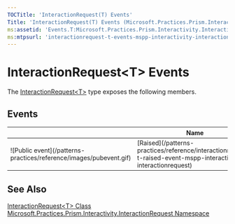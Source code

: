 ```yaml
---
TOCTitle: 'InteractionRequest(T) Events'
Title: 'InteractionRequest(T) Events (Microsoft.Practices.Prism.Interactivity.InteractionRequest)'
ms:assetid: 'Events.T:Microsoft.Practices.Prism.Interactivity.InteractionRequest.InteractionRequest\`1'
ms:mtpsurl: 'interactionrequest-t-events-mspp-interactivity-interactionrequest.md'
---
```


# InteractionRequest&lt;T&gt; Events

The [InteractionRequest&lt;T&gt;](/patterns-practices/reference/interactionrequest-t-class-mspp-interactivity-interactionrequest) type exposes the following members.

## Events

<table>

<thead>
<tr class="header">
<th> </th>
<th>Name</th>
<th>Description</th>
</tr>
</thead>
<tbody>
<tr class="odd">
<td>![Public event](/patterns-practices/reference/images/pubevent.gif)</td>
<td>[Raised](/patterns-practices/reference/interactionrequest-t-raised-event-mspp-interactivity-interactionrequest)</td>
<td><div class="summary">
Fired when interaction is needed.
</div></td>
</tr>
</tbody>
</table>

## See Also

[InteractionRequest&lt;T&gt; Class](/patterns-practices/reference/interactionrequest-t-class-mspp-interactivity-interactionrequest)  
[Microsoft.Practices.Prism.Interactivity.InteractionRequest Namespace](/patterns-practices/reference/mspp-interactivity-interactionrequest-namespace)  